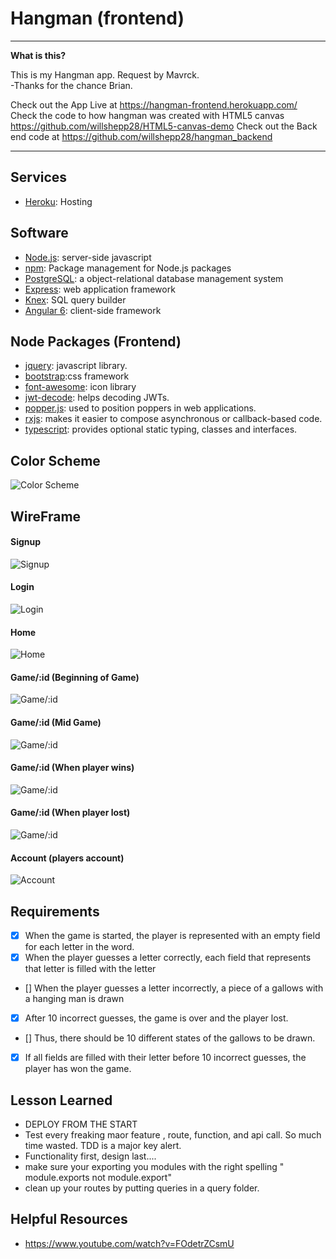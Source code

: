 # Hangman (frontend)


----

**What is this?** 

This is my Hangman app. Request by Mavrck.<br>
-Thanks for the chance Brian.<br>




Check out the App Live at https://hangman-frontend.herokuapp.com/<br>
Check the code to how hangman was created with HTML5 canvas https://github.com/willshepp28/HTML5-canvas-demo
Check out the Back end code at https://github.com/willshepp28/hangman_backend

---

## Services

* [Heroku][]: Hosting


## Software

* [Node.js][]: server-side javascript
* [npm][]: Package management for Node.js packages
* [PostgreSQL][]: a object-relational database management system 
* [Express][]: web application framework
* [Knex][]: SQL query builder
* [Angular 6][]: client-side framework


## Node Packages (Frontend)

* [jquery][]: javascript library.
* [bootstrap][]:css framework
* [font-awesome][]: icon library
* [jwt-decode][]: helps decoding JWTs.
* [popper.js][]: used to position poppers in web applications.
* [rxjs][]: makes it easier to compose asynchronous or callback-based code.
* [typescript][]: provides optional static typing, classes and interfaces. 


[Heroku]: http://heroku.com/

[jquery]: https://jquery.com/
[bootstrap]: https://getbootstrap.com/
[font-awesome]: https://fontawesome.com/
[jwt-decode]: https://github.com/auth0/jwt-decode#readme
[popper.js]: https://popper.js.org/index.html
[rxjs]: https://rxjs-dev.firebaseapp.com/
[typescript]: https://www.typescriptlang.org/

[Node.js]: http://nodejs.org/
[npm]: https://npmjs.org/
[PostgreSQL]: http://www.postgresql.org/
[Express]: http://expressjs.com/
[Knex]: https://knexjs.org/
[Angular 6]: https://angular.io/






## Color Scheme

![Color Scheme](https://s3.amazonaws.com/hangman-app/color+scheme/colorpalette.png)


## WireFrame


#### Signup
![Signup](https://s3.amazonaws.com/hangman-app/wireframe/Signup.png)

#### Login
![Login](https://s3.amazonaws.com/hangman-app/wireframe/Login.png)

#### Home
![Home](https://s3.amazonaws.com/hangman-app/wireframe/Home.png)

#### Game/:id (Beginning of Game)
![Game/:id](https://s3.amazonaws.com/hangman-app/wireframe/Game__id.png)

#### Game/:id (Mid Game)
![Game/:id](https://s3.amazonaws.com/hangman-app/wireframe/Game__id+(+Mid+Game).png)

#### Game/:id (When player wins)
![Game/:id](https://s3.amazonaws.com/hangman-app/wireframe/Game__id+(+Won+).png)

#### Game/:id (When player lost)
![Game/:id](https://s3.amazonaws.com/hangman-app/wireframe/Game__id+(+Lost+)+.png)

#### Account (players account)
![Account](https://s3.amazonaws.com/hangman-app/wireframe/Account__id.png)



  ## Requirements

  - [X] When the game is started, the player is represented with an empty field for each letter in the word.
  - [X] When the player guesses a letter correctly, each field that represents that letter is filled with the letter
  - [] When the player guesses a letter incorrectly, a piece of a gallows with a hanging man is drawn
  - [X] After 10 incorrect guesses, the game is over and the player lost.
  - [] Thus, there should be 10 different states of the gallows to be drawn.
  - [X] If all fields are filled with their letter before 10 incorrect guesses, the player has won the game.


## Lesson Learned

- DEPLOY FROM THE START
- Test every freaking maor feature , route, function, and api call. So much time wasted. TDD is a major key alert.
- Functionality first, design last....
- make sure your exporting you modules with the right spelling " module.exports not module.export"
- clean up your routes by putting queries in a query folder.




## Helpful Resources

- https://www.youtube.com/watch?v=FOdetrZCsmU